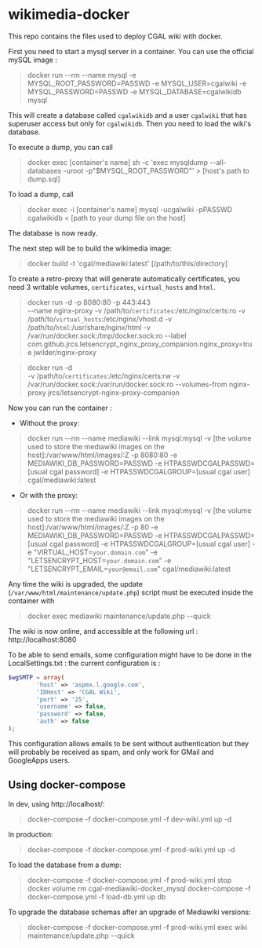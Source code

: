 # wikimedia-docker
This repo contains the files used to deploy CGAL wiki with docker.

First you need to start a mysql server in a container. You can use the official mySQL image :
 
> docker run --rm --name mysql -e MYSQL_ROOT_PASSWORD=PASSWD -e MYSQL_USER=cgalwiki -e MYSQL_PASSWORD=PASSWD -e MYSQL_DATABASE=cgalwikidb mysql
 
This will create a database called `cgalwikidb` and a user `cgalwiki` that has superuser access but only for `cgalwikidb`.
Then you need to load the wiki's database.

To execute a dump, you can call 

 > docker exec [container's name] sh -c 'exec mysqldump --all-databases -uroot -p"$MYSQL_ROOT_PASSWORD"' > [host's path to dump.sql] 

To load a dump, call

 > docker exec -i [container's name] mysql -ucgalwiki -pPASSWD cgalwikidb < [path to your dump file on the host]

The database is now ready. 

The next step will be to build the wikimedia image:

> docker build -t 'cgal/mediawiki:latest' [/path/to/this/directory]

To create a retro-proxy that will generate automatically certificates, you need 3 writable volumes, `certificates`, `virtual_hosts` and `html`.

> docker run -d -p 8080:80 -p 443:443 \
    --name nginx-proxy -v /path/to/`certificates`:/etc/nginx/certs:ro -v /path/to/`virtual_hosts`:/etc/nginx/vhost.d -v /path/to/`html`:/usr/share/nginx/html -v /var/run/docker.sock:/tmp/docker.sock:ro --label com.github.jrcs.letsencrypt_nginx_proxy_companion.nginx_proxy=true jwilder/nginx-proxy

> docker run -d \
    -v /path/to/`certificates`:/etc/nginx/certs:rw -v /var/run/docker.sock:/var/run/docker.sock:ro --volumes-from nginx-proxy jrcs/letsencrypt-nginx-proxy-companion


Now you can run the container :

* Without the proxy:
> docker run --rm --name mediawiki --link mysql:mysql -v [the volume used to store the mediawiki images on the host]:/var/www/html/images/:Z -p 8080:80 -e MEDIAWIKI_DB_PASSWORD=PASSWD -e HTPASSWDCGALPASSWD=[usual cgal password] -e HTPASSWDCGALGROUP=[usual cgal user] cgal/mediawiki:latest

* Or with the proxy:
> docker run --rm --name mediawiki --link mysql:mysql -v [the volume used to store the mediawiki images on the host]:/var/www/html/images/:Z -p 80 -e MEDIAWIKI_DB_PASSWORD=PASSWD -e HTPASSWDCGALPASSWD=[usual cgal password] -e HTPASSWDCGALGROUP=[usual cgal user] -e "VIRTUAL_HOST=`your.domain.com`" -e "LETSENCRYPT_HOST=`your.domain.com`" -e "LETSENCRYPT_EMAIL=`your@email.com`" cgal/mediawiki:latest

Any time the wiki is upgraded, the update (`/var/www/html/maintenance/update.php`) script must be executed inside the container with 

>docker exec mediawiki maintenance/update.php --quick

The wiki is now online, and accessible at the following url : 
http://localhost:8080

To be able to send emails, some configuration might have to be done in the LocalSettings.txt : 
the current configuration is : 

```php
$wgSMTP = array(
        'host' => 'aspmx.l.google.com',
        'IDHost' => 'CGAL Wiki',
        'port' => '25',
        'username' => false,
        'password' => false,
        'auth' => false
); 
```

This configuration allows emails to be sent without authentication but they will probably be received as spam, and only work for GMail and GoogleApps users. 

## Using docker-compose

In dev, using http://localhost/:
> docker-compose -f docker-compose.yml -f dev-wiki.yml up -d

In production:
> docker-compose -f docker-compose.yml -f prod-wiki.yml up -d

To load the database from a dump:
> docker-compose -f docker-compose.yml -f prod-wiki.yml stop
> docker volume rm cgal-mediawiki-docker_mysql
> docker-compose -f docker-compose.yml -f load-db.yml up db

To upgrade the database schemas after an upgrade of Mediawiki versions:
> docker-compose -f docker-compose.yml -f prod-wiki.yml exec wiki maintenance/update.php --quick
